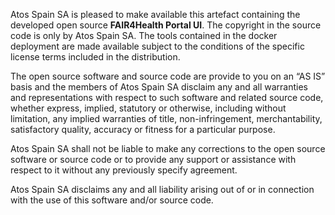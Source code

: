 Atos Spain SA is pleased to make available this artefact containing the developed open source **FAIR4Health Portal UI**.
The copyright in the source code is only by Atos Spain SA. The tools contained in the docker deployment are made available subject to the conditions of the specific license terms included in the distribution.

The open source software and source code are provide to you on an “AS IS” basis and the members of Atos Spain SA disclaim any and all warranties and representations with respect to such software and related source code, whether express, implied, statutory or otherwise, including without limitation, any implied warranties of title, non-infringement, merchantability, satisfactory quality, accuracy or fitness for a particular purpose.

Atos Spain SA shall not be liable to make any corrections to the open source software or source code or to provide any support or assistance with respect to it without any previously specify agreement.

Atos Spain SA disclaims any and all liability arising out of or in connection with the use of this software and/or source code.
